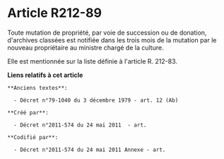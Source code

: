 # Article R212-89

Toute mutation de propriété, par voie de succession ou de donation, d'archives classées est notifiée dans les trois mois de
la mutation par le nouveau propriétaire au ministre chargé de la culture.

Elle est mentionnée sur la liste définie à l'article R. 212-83.

**Liens relatifs à cet article**

	**Anciens textes**:

	  - Décret n°79-1040 du 3 décembre 1979 - art. 12 (Ab)

	**Créé par**:

	  - Décret n°2011-574 du 24 mai 2011  - art.

	**Codifié par**:

	  - Décret n°2011-574 du 24 mai 2011 Annexe - art.
